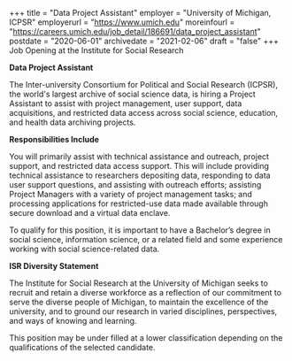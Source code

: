+++
title = "Data Project Assistant" 
employer =  "University of Michigan, ICPSR"
employerurl = "https://www.umich.edu"
moreinfourl = "https://careers.umich.edu/job_detail/186691/data_project_assistant"
postdate = "2020-06-01"
archivedate = "2021-02-06"
draft = "false"
+++
Job Opening at the Institute for Social Research

**Data Project Assistant**

The Inter-university Consortium for Political and Social Research (ICPSR), the world's largest archive of social science data, is hiring a Project Assistant to assist with project management, user support, data acquisitions, and restricted data access across social science, education, and health data archiving projects.

**Responsibilities Include**

You will primarily assist with technical assistance and outreach, project support, and restricted data access support. This will include providing technical assistance to researchers
depositing data, responding to data user support questions, and assisting with outreach efforts; assisting Project Managers with a variety of project management tasks; and
processing applications for restricted-use data made available through secure download and a virtual data enclave.

To qualify for this position, it is important to have a Bachelor’s degree in social science, information science, or a related field and some experience working with social science-related data.

**ISR Diversity Statement**

The Institute for Social Research at the University of Michigan seeks to recruit and retain a
diverse workforce as a reflection of our commitment to serve the diverse people of Michigan,
to maintain the excellence of the university, and to ground our research in varied disciplines,
perspectives, and ways of knowing and learning.

This position may be under filled at a lower classification depending on the qualifications of the selected candidate.